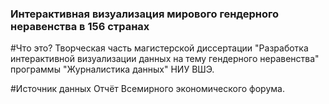 ### Интерактивная визуализация мирового гендерного неравенства в 156 странах
#Что это?
Творческая часть магистерской диссертации "Разработка интерактивной визуализации данных на тему гендерного неравенства" программы "Журналистика данных" НИУ ВШЭ.

#Источник данных
Отчёт Всемирного экономического форума.
